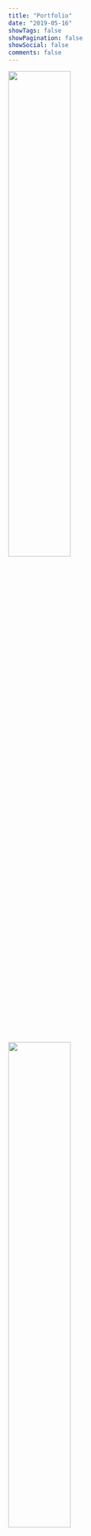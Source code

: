 ```yaml
---
title: "Portfolio"
date: "2019-05-16"
showTags: false
showPagination: false
showSocial: false
comments: false
---
```


<div class="row">
  <div class="column">
    <img src="/img/Skills_Dashboard.png" style="height: 50%; width: 50%; object-fit:
  contain" onclick="window.open('https://public.tableau.com/profile/jared.braggins2936#!/vizhome/JobHistory_15568444434680/Skills_Dashboard', 'blank');"/>
  </div>
  <div class="column">
   <img src="/img/LiveLong_Dashboard.png" style="height: 50%; width: 50%; object-fit:
  contain" onclick="window.open('https://public.tableau.com/profile/jared.braggins2936#!/vizhome/LiveLong/LiveLong_Dashboard', 'blank');"/>
  </div>
</div>